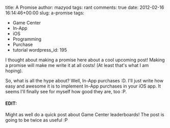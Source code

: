 title: A Promise
author: mazyod
tags: rant
comments: true
date: 2012-02-16 16:14:46+00:00
slug: a-promise
tags:
- Game Center
- In-App
- iOS
- Programming
- Purchase
- tutorial
wordpress_id: 195

I thought about making a promise here about a cool upcoming post! Making a promise will make me write it at all costs! (At least that's what I am hoping).

So, what is all the hype about? Well, In-App purchases :D. I'll just write how easy and awesome it is to implement In-App purchases in your iOS app. It seems I'll finally see for myself how good they are, too :P.


#### EDIT:


Might as well do a quick post about Game Center leaderboards! The post is going to be twice as useful :P
